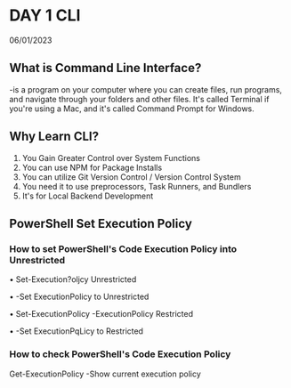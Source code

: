 # DAY 1 CLI
06/01/2023

## What is Command Line Interface?
-is a program on your computer where you can create
files, run programs, and navigate through your folders and other files. It's called Terminal if you're using a Mac, and it's called Command Prompt for Windows.

## Why Learn CLI?
1. You Gain Greater Control over System Functions
2. You can use NPM for Package Installs
3. You can utilize Git Version Control / Version Control System
4. You need it to use preprocessors, Task Runners, and Bundlers
5. It's for Local Backend Development

## PowerShell Set Execution Policy
### How to set PowerShell's Code Execution Policy into Unrestricted
• Set-Execution?oljcy Unrestricted

• -Set ExecutionPolicy to Unrestricted

• Set-ExecutionPoIicy -ExecutionPolicy Restricted

• -Set ExecutionPqLicy to Restricted

### How to check PowerShell's Code Execution Policy
Get-ExecutionPolicy
-Show current execution policy
